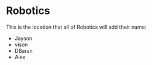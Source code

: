 # Robotics

This is the location that all of Robotics will add their name:
* Jayson
* vison
* DBaran
* Alex
